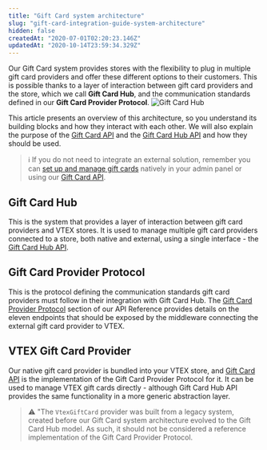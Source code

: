 ```yaml
---
title: "Gift Card system architecture"
slug: "gift-card-integration-guide-system-architecture"
hidden: false
createdAt: "2020-07-01T02:20:23.146Z"
updatedAt: "2020-10-14T23:59:34.329Z"
---
```


Our Gift Card system provides stores with the flexibility to plug in multiple gift card providers and offer these different options to their customers. This is possible thanks to a layer of interaction between gift card providers and the store, which we call **Gift Card Hub**, and the communication standards defined in our **Gift Card Provider Protocol**.
![Gift Card Hub](https://cdn.jsdelivr.net/gh/vtexdocs/dev-portal-content@main/docs/guides/Integration%20Guides/gift-card-integration-guide/gift-card-integration-guide-system-architecture-0_10.png)

This article presents an overview of this architecture, so you understand its building blocks and how they interact with each other. We will also explain the purpose of the [Gift Card API](https://developers.vtex.com/docs/api-reference/giftcard-api#overview) and the [Gift Card Hub API](https://developers.vtex.com/docs/api-reference/giftcard-hub-api#overview) and how they should be used.

>ℹ️ If you do not need to integrate an external solution, remember you can [set up and manage gift cards](https://help.vtex.com/tutorial/gift-card--tutorials_995) natively in your admin panel or using our [Gift Card API](https://developers.vtex.com/docs/api-reference/giftcard-api#overview).

## Gift Card Hub

This is the system that provides a layer of interaction between gift card providers and VTEX stores. It is used to manage multiple gift card providers connected to a store, both native and external, using a single interface - the [Gift Card Hub API](https://developers.vtex.com/docs/api-reference/giftcard-hub-api#overview).

## Gift Card Provider Protocol

This is the protocol defining the communication standards gift card providers must follow in their integration with Gift Card Hub. The [Gift Card Provider Protocol](https://developers.vtex.com/docs/api-reference/giftcard-provider-protocol#overview) section of our API Reference provides details on the eleven endpoints that should be exposed by the middleware connecting the external gift card provider to VTEX.

## VTEX Gift Card Provider

Our native gift card provider is bundled into your VTEX store, and [Gift Card API](https://developers.vtex.com/docs/api-reference/giftcard-api#overview) is the implementation of the Gift Card Provider Protocol for it. It can be used to manage VTEX gift cards directly - although Gift Card Hub API provides the same functionality in a more generic abstraction layer.

>⚠️ "The `VtexGiftCard` provider was built from a legacy system, created before our Gift Card system architecture evolved to the Gift Card Hub model. As such, it should not be considered a reference implementation of the Gift Card Provider Protocol.
